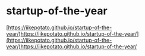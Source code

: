 # startup-of-the-year
[https://iikepotato.github.io/startup-of-the-year/)https://iikepotato.github.io/startup-of-the-year/](https://iikepotato.github.io/startup-of-the-year/)https://iikepotato.github.io/startup-of-the-year/
